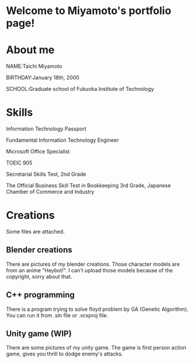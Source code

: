 # Welcome to Miyamoto's portfolio page!

# About me
NAME:Taichi Miyamoto

BIRTHDAY:January 18th, 2000

SCHOOL:Graduate school of Fukuoka Institute of Technology

# Skills
Information Technology Passport

Fundamental Information Technology Engineer

Microsoft Office Specialist

TOEIC 905

Secretarial Skills Test, 2nd Grade

The Official Business Skill Test in Bookkeeping 3rd Grade, Japanese Chamber of Commerce and Industry

# Creations

Some files are attached.

## Blender creations
There are pictures of my blender creations. Those character models are from an anime "Heybot!". I can't upload those models because of the copyright, sorry about that.

## C++ programming
There is a program trying to solve floyd problem by GA (Genetic Algorithm). You can run it from .sln file or .vcxproj file.

## Unity game (WIP)
There are some pictures of my unity game. The game is first person action game, gives you thrill to dodge enemy's attacks.

